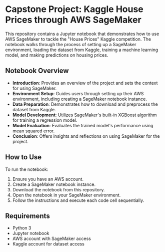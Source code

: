 
# Capstone Project: Kaggle House Prices through AWS SageMaker

This repository contains a Jupyter notebook that demonstrates how to use AWS SageMaker to tackle the "House Prices" Kaggle competition. The notebook walks through the process of setting up a SageMaker environment, loading the dataset from Kaggle, training a machine learning model, and making predictions on housing prices.

## Notebook Overview

- **Introduction**: Provides an overview of the project and sets the context for using SageMaker.
- **Environment Setup**: Guides users through setting up their AWS environment, including creating a SageMaker notebook instance.
- **Data Preparation**: Demonstrates how to download and preprocess the dataset from Kaggle.
- **Model Development**: Utilizes SageMaker's built-in XGBoost algorithm for training a regression model.
- **Model Evaluation**: Evaluates the trained model's performance using mean squared error.
- **Conclusion**: Offers insights and reflections on using SageMaker for the project.

## How to Use

To run the notebook:

1. Ensure you have an AWS account.
2. Create a SageMaker notebook instance.
3. Download the notebook from this repository.
4. Open the notebook in your SageMaker environment.
5. Follow the instructions and execute each code cell sequentially.

## Requirements

- Python 3
- Jupyter notebook
- AWS account with SageMaker access
- Kaggle account for dataset access
